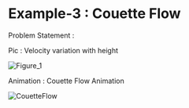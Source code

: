# Example-3 : Couette Flow

Problem Statement :



Pic : Velocity variation with height

![Figure_1](https://user-images.githubusercontent.com/68963724/123502776-7e608980-d66c-11eb-8c85-c40af5017a3a.png)


Animation : Couette Flow Animation

![CouetteFlow](https://user-images.githubusercontent.com/68963724/123502660-b2877a80-d66b-11eb-8f10-a893901e46ab.gif)

